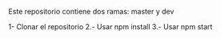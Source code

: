 Este repositorio contiene dos ramas: master y dev

1- Clonar el repositorio
2.- Usar npm install
3.- Usar npm start